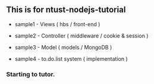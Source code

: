 ## This is for ntust-nodejs-tutorial 

- sample1 - Views ( hbs / front-end )

- sample2 - Controller ( middleware / cookie & session )

- sample3 - Model ( models / MongoDB )

- sample4 - to.do.list system ( implementation )


### Starting to tutor. 